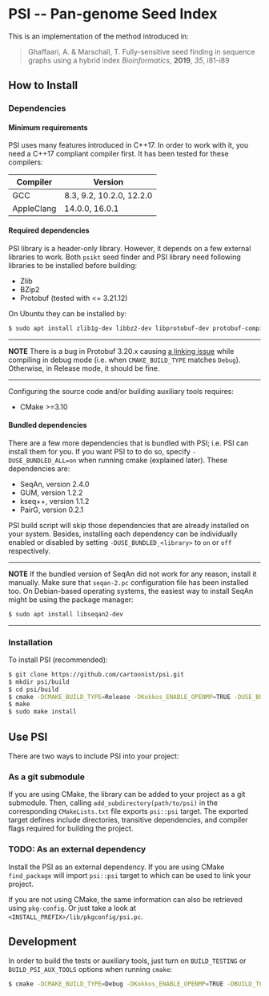PSI -- Pan-genome Seed Index
============================

This is an implementation of the method introduced in:

> Ghaffaari, A. & Marschall, T.
> Fully-sensitive seed finding in sequence graphs using a hybrid index 
> _Bioinformatics_, **2019**, _35_, i81-i89

How to Install
--------------

### Dependencies

#### Minimum requirements

PSI uses many features introduced in C++17. In order to work with it, you need a
C++17 compliant compiler first. It has been tested for these compilers:

| Compiler   | Version                  |
| ---------- | ------------------------ |
| GCC        | 8.3, 9.2, 10.2.0, 12.2.0 |
| AppleClang | 14.0.0, 16.0.1           |

#### Required dependencies

PSI library is a header-only library. However, it depends on a few external
libraries to work. Both `psikt` seed finder and PSI library need following
libraries to be installed before building:

- Zlib
- BZip2
- Protobuf (tested with <= 3.21.12)

On Ubuntu they can be installed by:

``` bash
$ sudo apt install zlib1g-dev libbz2-dev libprotobuf-dev protobuf-compiler
```

---

**NOTE**
There is a bug in Protobuf 3.20.x causing
[a linking issue](https://github.com/protocolbuffers/protobuf/issues/9947) while
compiling in debug mode (i.e. when `CMAKE_BUILD_TYPE` matches `Debug`).
Otherwise, in Release mode, it should be fine.

---

Configuring the source code and/or building auxiliary tools requires:

- CMake >=3.10

#### Bundled dependencies

There are a few more dependencies that is bundled with PSI; i.e. PSI can install them
for you. If you want PSI to to do so, specify `-DUSE_BUNDLED_ALL=on` when running cmake
(explained later). These dependencies are:

- SeqAn, version 2.4.0
- GUM, version 1.2.2
- kseq++, version 1.1.2
- PairG, version 0.2.1

PSI build script will skip those dependencies that are already installed on your system.
Besides, installing each dependency can be individually enabled or disabled by setting
`-DUSE_BUNDLED_<library>` to `on` or `off` respectively.

---

**NOTE**
If the bundled version of SeqAn did not work for any reason, install it manually. Make
sure that `seqan-2.pc` configuration file has been installed too. On Debian-based
operating systems, the easiest way to install SeqAn might be using the package manager:

```bash
$ sudo apt install libseqan2-dev
```

---

### Installation

To install PSI (recommended):

```bash
$ git clone https://github.com/cartoonist/psi.git
$ mkdir psi/build
$ cd psi/build
$ cmake -DCMAKE_BUILD_TYPE=Release -DKokkos_ENABLE_OPENMP=TRUE -DUSE_BUNDLED_ALL=on ..
$ make
$ sudo make install
```

Use PSI
-------

There are two ways to include PSI into your project:

### As a git submodule

If you are using CMake, the library can be added to your project as a git
submodule. Then, calling `add_subdirectory(path/to/psi)` in the corresponding
`CMakeLists.txt` file exports `psi::psi` target. The exported target defines
include directories, transitive dependencies, and compiler flags required for
building the project.

### TODO: As an external dependency

Install the PSI as an external dependency. If you are using CMake `find_package`
will import `psi::psi` target to which can be used to link your project.

If you are not using CMake, the same information can also be retrieved using
`pkg-config`. Or just take a look at `<INSTALL_PREFIX>/lib/pkgconfig/psi.pc`.

Development
-----------

In order to build the tests or auxiliary tools, just turn on `BUILD_TESTING` or
`BUILD_PSI_AUX_TOOLS` options when running `cmake`:

```bash
$ cmake -DCMAKE_BUILD_TYPE=Debug -DKokkos_ENABLE_OPENMP=TRUE -DBUILD_TESTING=on -DBUILD_PSI_AUX_TOOLS=on ..
```
